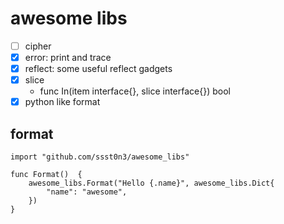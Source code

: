 # awesome libs

- [ ] cipher
- [x] error: print and trace
- [x] reflect: some useful reflect gadgets
- [x] slice
    - func In(item interface{}, slice interface{}) bool
- [x] python like format

## format
```
import "github.com/ssst0n3/awesome_libs"

func Format()  {
	awesome_libs.Format("Hello {.name}", awesome_libs.Dict{
		"name": "awesome",
	})
}
```